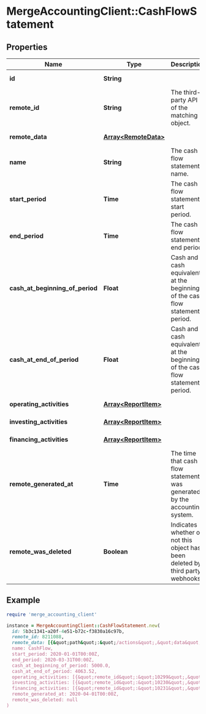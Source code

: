# MergeAccountingClient::CashFlowStatement

## Properties

| Name | Type | Description | Notes |
| ---- | ---- | ----------- | ----- |
| **id** | **String** |  | [optional][readonly] |
| **remote_id** | **String** | The third-party API ID of the matching object. | [optional] |
| **remote_data** | [**Array&lt;RemoteData&gt;**](RemoteData.md) |  | [optional][readonly] |
| **name** | **String** | The cash flow statement&#39;s name. | [optional] |
| **start_period** | **Time** | The cash flow statement&#39;s start period. | [optional] |
| **end_period** | **Time** | The cash flow statement&#39;s end period. | [optional] |
| **cash_at_beginning_of_period** | **Float** | Cash and cash equivalents at the beginning of the cash flow statement&#39;s period. | [optional] |
| **cash_at_end_of_period** | **Float** | Cash and cash equivalents at the beginning of the cash flow statement&#39;s period. | [optional] |
| **operating_activities** | [**Array&lt;ReportItem&gt;**](ReportItem.md) |  | [optional][readonly] |
| **investing_activities** | [**Array&lt;ReportItem&gt;**](ReportItem.md) |  | [optional][readonly] |
| **financing_activities** | [**Array&lt;ReportItem&gt;**](ReportItem.md) |  | [optional][readonly] |
| **remote_generated_at** | **Time** | The time that cash flow statement was generated by the accounting system. | [optional] |
| **remote_was_deleted** | **Boolean** | Indicates whether or not this object has been deleted by third party webhooks. | [optional][readonly] |

## Example

```ruby
require 'merge_accounting_client'

instance = MergeAccountingClient::CashFlowStatement.new(
  id: 5b3c1341-a20f-4e51-b72c-f3830a16c97b,
  remote_id: 8211088,
  remote_data: [{&quot;path&quot;:&quot;/actions&quot;,&quot;data&quot;:[&quot;Varies by platform&quot;]}],
  name: CashFlow,
  start_period: 2020-01-01T00:00Z,
  end_period: 2020-03-31T00:00Z,
  cash_at_beginning_of_period: 5000.0,
  cash_at_end_of_period: 4063.52,
  operating_activities: [{&quot;remote_id&quot;:&quot;10299&quot;,&quot;name&quot;:&quot;Operating Activities&quot;,&quot;value&quot;:1000,&quot;sub_items&quot;:null}],
  investing_activities: [{&quot;remote_id&quot;:&quot;10230&quot;,&quot;name&quot;:&quot;Investing Activities&quot;,&quot;value&quot;:1000,&quot;sub_items&quot;:null}],
  financing_activities: [{&quot;remote_id&quot;:&quot;10231&quot;,&quot;name&quot;:&quot;Financing Activities&quot;,&quot;value&quot;:1000,&quot;sub_items&quot;:null}],
  remote_generated_at: 2020-04-01T00:00Z,
  remote_was_deleted: null
)
```

